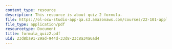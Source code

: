 ```yaml
---
content_type: resource
description: This resource is about quiz 2 formula.
file: https://ol-ocw-studio-app-qa.s3.amazonaws.com/courses/22-101-applied-nuclear-physics-fall-2006/23d8ba9129ad944d33d823c8a34a6ad4_formula_quiz2.pdf
file_type: application/pdf
resourcetype: Document
title: formula_quiz2.pdf
uid: 23d8ba91-29ad-944d-33d8-23c8a34a6ad4
---
```


